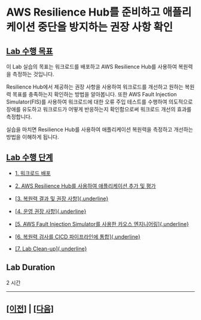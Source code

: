 # AWS Resilience Hub를 준비하고 애플리케이션 중단을 방지하는 권장 사항 확인

## [Lab 수행 목표](https://catalog.workshops.aws/aws-resilience-hub-lab/en-US/prepare-and-protect#lab-objectives)

이 Lab 실습의 목표는 워크로드를 배포하고 AWS Resilience Hub를 사용하여 복원력을 측정하는 것입니다.

Resilience Hub에서 제공하는 권장 사항을 사용하여 워크로드를 개선하고 원하는 복원력 목표를 충족하는지 확인하는 방법을 알아봅니다. 또한 AWS Fault Injection Simulator(FIS)를 사용하여 워크로드에 대한 오류 주입 테스트를 수행하여 의도적으로 장애를 유도하고 워크로드가 어떻게 반응하는지 확인함으로써 워크로드 개선의 효과를 측정합니다.

실습을 마치면 Resilience Hub를 사용하여 애플리케이션 복원력을 측정하고 개선하는 방법을 이해하게 됩니다.

## [Lab 수행 단계](https://catalog.workshops.aws/aws-resilience-hub-lab/en-US/prepare-and-protect#lab-steps)

-   [1. 워크로드
    배포](./1-Deploy-the-Workload.md)

-   [2. AWS Resilience Hub를 사용하여 애플리케이션 추가 및 평가](./2-Add-and-Assess-Application.md)

-   [[3. 복원력 결과 및 권장
    사항]{.underline}](https://catalog.workshops.aws/aws-resilience-hub-lab/en-US/prepare-and-protect/3-resiliency-recommendations)

-   [[4. 운영 권장
    사항]{.underline}](https://catalog.workshops.aws/aws-resilience-hub-lab/en-US/prepare-and-protect/4-operational-recommendations)

-   [[5. AWS Fault Injection Simulator를 사용한 카오스
    엔지니어링]{.underline}](https://catalog.workshops.aws/aws-resilience-hub-lab/en-US/prepare-and-protect/5-chaos-engineering)

-   [[6. 복원력 검사를 CICD 파이프라인에
    통합]{.underline}](https://catalog.workshops.aws/aws-resilience-hub-lab/en-US/prepare-and-protect/6-ci-cd)

-   [[7. Lab
    Clean-up]{.underline}](https://catalog.workshops.aws/aws-resilience-hub-lab/en-US/prepare-and-protect/7-cleanup)

## Lab Duration
2 시간

<hr>

## [[이전]](../README.md) | [[다음]](./1-Deploy-the-Workload.md)
